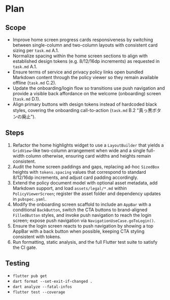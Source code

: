 # Plan

## Scope
- Improve home screen progress cards responsiveness by switching between single-column and two-column layouts with consistent card sizing per `task.md` A.1.
- Normalize spacing within the home screen sections to align with established design tokens (e.g. 8/12/16dp increments) as requested in `task.md` A.1.
- Ensure terms of service and privacy policy links open bundled Markdown content through the policy viewer so they remain available offline (`task.md` C.2).
- Update the onboarding/login flow so transitions use push navigation and provide a visible back affordance on the welcome (onboarding) screen (`task.md` D.1).
- Align primary buttons with design tokens instead of hardcoded black styles, covering the onboarding call-to-action (`task.md` B.2 "真っ黒ボタンの廃止").

## Steps
1. Refactor the home highlights widget to use a `LayoutBuilder` that yields a `GridView`-like two-column arrangement when wide and a single full-width column otherwise, ensuring card widths and heights remain consistent.
2. Audit the home screen paddings and gaps, replacing ad-hoc `SizedBox` heights with `tokens.spacing` values that correspond to standard 8/12/16dp increments, and adjust card padding accordingly.
3. Extend the policy document model with optional asset metadata, add Markdown support, and load `assets/legal/*.md` within `PolicyViewerScreen`; register the asset folder and dependency updates in `pubspec.yaml`.
4. Modify the onboarding screen scaffold to include an `AppBar` with a conditional `BackButton`, switch the CTA buttons to brand-aligned `FilledButton` styles, and invoke push navigation to reach the login screen; expose push navigation via `NavigationUseCase.goToLogin()`.
5. Ensure the login screen reacts to push navigation by showing a top AppBar with a back button when possible, keeping CTA styling consistent with tokens.
6. Run formatting, static analysis, and the full Flutter test suite to satisfy the CI gate.

## Testing
- `flutter pub get`
- `dart format --set-exit-if-changed .`
- `dart analyze --fatal-infos`
- `flutter test --coverage`
